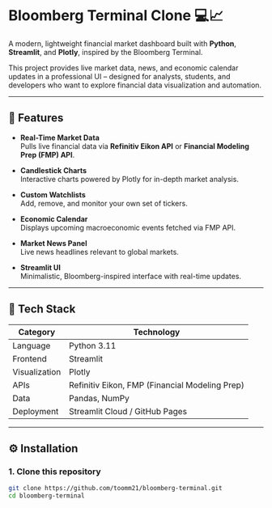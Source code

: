 # Bloomberg Terminal Clone 💻📈

A modern, lightweight financial market dashboard built with **Python**, **Streamlit**, and **Plotly**, inspired by the Bloomberg Terminal.

This project provides live market data, news, and economic calendar updates in a professional UI – designed for analysts, students, and developers who want to explore financial data visualization and automation.

---

## 🚀 Features

- **Real-Time Market Data**  
  Pulls live financial data via **Refinitiv Eikon API** or **Financial Modeling Prep (FMP) API**.

- **Candlestick Charts**  
  Interactive charts powered by Plotly for in-depth market analysis.

- **Custom Watchlists**  
  Add, remove, and monitor your own set of tickers.

- **Economic Calendar**  
  Displays upcoming macroeconomic events fetched via FMP API.

- **Market News Panel**  
  Live news headlines relevant to global markets.

- **Streamlit UI**  
  Minimalistic, Bloomberg-inspired interface with real-time updates.

---

## 🧠 Tech Stack

| Category | Technology |
|-----------|-------------|
| Language | Python 3.11 |
| Frontend | Streamlit |
| Visualization | Plotly |
| APIs | Refinitiv Eikon, FMP (Financial Modeling Prep) |
| Data | Pandas, NumPy |
| Deployment | Streamlit Cloud / GitHub Pages |

---

## ⚙️ Installation

### 1. Clone this repository
```bash
git clone https://github.com/toomm21/bloomberg-terminal.git
cd bloomberg-terminal

